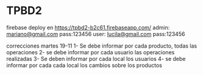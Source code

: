# TPBD2
firebase deploy en
https://tpbd2-b2c61.firebaseapp.com/
admin: mariano@gmail.com pass:123456
user: lucila@gmail.com pass:123456

correcciones martes 19-11
1- Se debe informar por cada producto, todas las operaciones
2- se debe informar por cada usuario las operaciones realizadas 
3- Se deben informar por cada local los usuarios 
4- se debe informar por cada cada local los cambios sobre los productos
